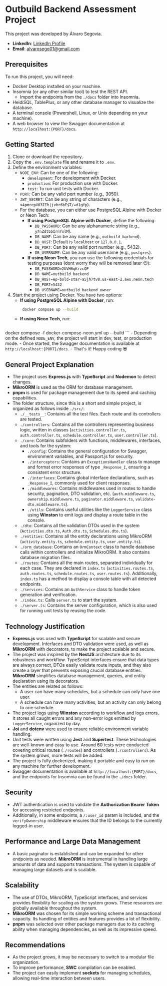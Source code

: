 # Outbuild Backend Assessment Project

This project was developed by Álvaro Segovia.

- **LinkedIn**: [LinkedIn Profile](https://www.linkedin.com/in/alvarosego01/)
- **Email**: alvarosego01@gmail.com

## Prerequisites

To run this project, you will need:

- Docker Desktop installed on your machine.
- Insomnia (or any other similar tool) to test the REST API.
    - Import the endpoints from the `./docs` folder into Insomnia.
- HeidiSQL, TablePlus, or any other database manager to visualize the database.
- A terminal console (Powershell, Linux, or Unix depending on your machine).
- A web browser to view the Swagger documentation at `http://localhost:{PORT}/docs`.

## Getting Started

1. Clone or download the repository.
2. Copy the `.env.template` file and rename it to `.env`.
3. Define the environment variables:
    - `NODE_ENV`: Can be one of the following:
        - `development`: For development with Docker.
        - `production`: For production use with Docker.
        - `test`: To run unit tests with Docker.
    - `PORT`: Can be any valid port number (e.g., 3050).
    - `JWT_SECRET`: Can be any string of characters (e.g., `x4pmrepX03IEh|jvhr6bE$T/=d1gYp`).
    - For the database, you can either use PostgreSQL Alpine with Docker or Neon Tech:
        - **If using PostgreSQL Alpine with Docker**, define the following:
            - `DB_PASSWORD`: Can be any alphanumeric string (e.g., `y7nZdtb5IrnYxlM`).
            - `DB_NAME`: Can be any name (e.g., `outbuild_backend`).
            - `DB_HOST`: Default is `localhost` or `127.0.0.1`.
            - `DB_PORT`: Can be any valid port number (e.g., 5432).
            - `DB_USERNAME`: Can be any valid username (e.g., `postgres`).
        - **If using Neon Tech**, you can use the following credentials for testing purposes (dont worry they will be removed later 😉):
            - `DB_PASSWORD=2UVH6qKrzcQP`
            - `DB_NAME=outbuild_backend`
            - `DB_HOST=ep-bold-star-a5jh7tv8.us-east-2.aws.neon.tech`
            - `DB_PORT=5432`
            - `DB_USERNAME=outbuild_backend_owner`
4. Start the project using Docker. You have two options:
    - **If using PostgreSQL Alpine with Docker**, run:
      ```bash
       docker compose up --build
      ```
    - **If using Neon Tech**, run:
      ```bash
  docker compose -f docker-compose-neon.yml up --build
      ```
    - Depending on the defined `NODE_ENV`, the project will start in dev, test, or production mode.
    - Once started, the Swagger documentation is available at `http://localhost:{PORT}/docs`.
    - That's it! Happy coding 😎

## General Project Explanation

- The project uses **Express.js** with **TypeScript** and **Nodemon** to detect changes.
- **MikroORM** is used as the ORM for database management.
- **pnpm** is used for package management due to its speed and caching capabilities.
- The folder structure, since this is a short and simple project, is organized as follows inside `./src/`:
    - `./__tests__`: Contains all the test files. Each route and its controllers are tested.
    - `./controllers`: Contains all the controllers representing business logic, written in classes (`activities.controller.ts`, `auth.controller.ts`, `schedule.controller.ts`, `user.controller.ts`).
    - `./core`: Contains subfolders with functions, middlewares, interfaces, and tools for the system:
        - `./config`: Contains the general configuration for Swagger, environment variables, and Passport.js for security.
        - `./interceptors`: Contains an `ExceptionsHandler` class to manage and format error responses of type `_Response_I`, ensuring a consistent error structure.
        - `./interfaces`: Contains global interface declarations, such as `_Response_I`, commonly used for client responses.
        - `./middlewares`: Contains middlewares used in routes to handle security, pagination, DTO validation, etc. (`auth.middleware.ts`, `ownership.middleware.ts`, `paginator.middleware.ts`, `validate-dto.middleware.ts`).
        - `./utils`: Contains useful utilities like the `LoggerService` class using **Winston** to emit logs and display a route table in the console.
    - `./dto`: Contains all the validation DTOs used in the system (`Activities.dto.ts`, `Auth.dto.ts`, `Schedules.dto.ts`).
    - `./entities`: Contains all the entity declarations using MikroORM (`activity.entity.ts`, `schedule.entity.ts`, `user.entity.ts`).
    - `./orm_database`: Contains an `OrmContext` class to handle database calls within controllers and initialize MikroORM. It also contains database migration files.
    - `./routes`: Contains all the main routes, separated individually for each case. They are declared in `index.ts` (`activities.routes.ts`, `auth.routes.ts`, `schedule.routes.ts`, `user.routes.ts`). Additionally, `index.ts` has a method to display a console table with all detected endpoints.
    - `./services`: Contains an `AuthService` class to handle token generation and verification.
    - `./index.ts`: Calls `server.ts` to start the system.
    - `./server.ts`: Contains the server configuration, which is also used for running unit tests by reusing the code.

## Technology Justification

- **Express.js** was used with **TypeScript** for scalable and secure development. Interfaces and DTO validation were used, as well as **MikroORM** with decorators, to make the project scalable and secure.
- The project was inspired by the **NestJS** architecture due to its robustness and workflow. TypeScript interfaces ensure that data types are always correct, DTOs easily validate route inputs, and they also create a layer that prevents exposing crucial database entities. **MikroORM** simplifies database management, queries, and entity declaration using its decorators.
- The entities are related as follows:
  - A user can have many schedules, but a schedule can only have one user.
  - A schedule can have many activities, but an activity can only belong to one schedule.
- The project logs using **Winston** according to workflow and logs errors. It stores all caught errors and any non-error logs emitted by `LoggerService`, organized by day.
- **Joi** and **dotenv** were used to ensure reliable environment variable handling.
- Unit tests were written using **Jest** and **Supertest**. These technologies are well-known and easy to use. Around 60 tests were conducted covering critical routes (`./routes`) and controllers (`./controllers`). As the system grows, more tests will be added.
- The project is fully dockerized, making it portable and easy to run on any machine for further development.
- Swagger documentation is available at `http://localhost:{PORT}/docs`, and the endpoints for Insomnia can be found in the `./docs` folder.

## Security

- JWT authentication is used to validate the **Authorization Bearer Token** for accessing restricted endpoints.
- Additionally, in some endpoints, a `/:user_id` param is included, and the `verifyOwnership` middleware ensures that the ID belongs to the currently logged-in user.

## Performance and Large Data Management

- A basic paginator is established and can be expanded for other endpoints as needed. **MikroORM** is instrumental in handling large amounts of data and supports transactions. The system is capable of managing large datasets and is scalable.

## Scalability

- The use of DTOs, MikroORM, TypeScript interfaces, and services provides flexibility for scaling as the system grows. These resources are globally available throughout the system.
- **MikroORM** was chosen for its simple working scheme and transactional capacity. Its handling of entities and features provides a lot of flexibility.
- **pnpm** was selected over other package managers due to its caching ability when managing dependencies, as well as its impressive speed.

## Recommendations

- As the project grows, it may be necessary to switch to a modular file organization.
- To improve performance, **SWC** compilation can be enabled.
- The project can easily implement **sockets** for managing schedules, allowing real-time interaction between users.
